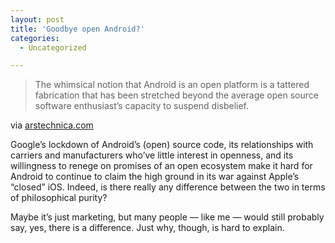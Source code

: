 ```yaml
---
layout: post
title: 'Goodbye open Android?'
categories:
  - Uncategorized

---
```


<div class="posterous_autopost"><div class="posterous_bookmarklet_entry"> <blockquote class="posterous_short_quote">The whimsical notion that Android is an open platform is a tattered fabrication that has been stretched beyond the average open source software enthusiast&#8217;s capacity to suspend disbelief.</blockquote>    <div class="posterous_quote_citation">via <a href="http://arstechnica.com/open-source/news/2011/03/android-openness-withering-as-google-withhold-honeycomb-code.ars">arstechnica.com</a></div> <p>Google&#8217;s lockdown of Android&#8217;s (open) source code, its relationships with carriers and manufacturers who&#8217;ve little interest in openness, and its willingness to renege on promises of an open ecosystem make it hard for Android to continue to claim the high ground in its war against Apple&#8217;s &#8220;closed&#8221; iOS. Indeed, is there really any difference between the two in terms of philosophical purity?  </p><p>Maybe it&#8217;s just marketing, but many people &#8212; like me &#8212; would still probably say, yes, there is a difference. Just why, though, is hard to explain.</p></div></div>
